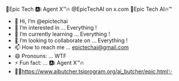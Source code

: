 💯Epic Tech 🅰️ℹ️ Agent X™️🔥
@EpicTechAI on x.com 
💯Epic Tech AI🔥™️
- 👋 Hi, I’m @epictechai
- 👀 I’m interested in ... Everything !
- 🌱 I’m currently learning ... Everything !
- 💞️ I’m looking to collaborate on ... Everything !
- 📫 How to reach me ... epictechai@gmail.com
- 😄 Pronouns: ... WTF 
- ⚡ Fun fact: ... 🅰️ℹ️ Agent X™️🔥
- 👀✨https://www.aibutcher.tsiprogram.org/ai_butcher/epic.html✨ 
<!---
epictechai/epictechai is a ✨ special ✨ repository because its `README.md` (this file) appears on your GitHub profile.
You can click the Preview link to take a look at your changes.
--->
